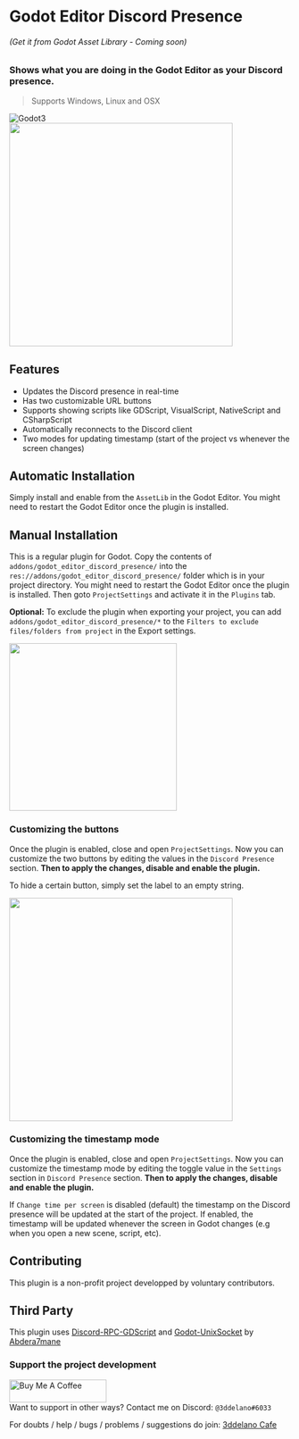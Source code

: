 Godot Editor Discord Presence
=========================================
###### (Get it from Godot Asset Library - Coming soon)


### Shows what you are doing in the Godot Editor as your Discord presence.

> Supports Windows, Linux and OSX

<img alt="Godot3" src="https://img.shields.io/badge/-Godot >= 3.2.2-478CBF?style=for-the-badge&logo=godotengine&logoWidth=20&logoColor=white" />
<br>


<img src="https://cdn.discordapp.com/attachments/360062738615107605/928505174375419906/plugin_icon.png" height="400">


Features
--------------

- Updates the Discord presence in real-time
- Has two customizable URL buttons
- Supports showing scripts like GDScript, VisualScript, NativeScript and CSharpScript
- Automatically reconnects to the Discord client
- Two modes for updating timestamp (start of the project vs whenever the screen changes)


Automatic Installation
--------------

Simply install and enable from the `AssetLib` in the Godot Editor. You might need to restart the Godot Editor once the plugin is installed.


Manual Installation
--------------

This is a regular plugin for Godot.
Copy the contents of `addons/godot_editor_discord_presence/` into the `res://addons/godot_editor_discord_presence/` folder which is in your project directory. You might need to restart the Godot Editor once the plugin is installed. Then goto `ProjectSettings` and activate it in the `Plugins` tab. 

**Optional:** To exclude the plugin when exporting your project, you can add `addons/godot_editor_discord_presence/*` to the `Filters to exclude files/folders from project` in the Export settings.

<img src="https://cdn.discordapp.com/attachments/360062738615107605/928504347120242688/unknown.png" height="300">

### Customizing the buttons

Once the plugin is enabled, close and open `ProjectSettings`. Now you can customize the two buttons by editing the values in the `Discord Presence` section. **Then to apply the changes, disable and enable the plugin.**

To hide a certain button, simply set the label to an empty string.

<img src="https://cdn.discordapp.com/attachments/360062738615107605/937919245277360218/unknown.png" height="400">

### Customizing the timestamp mode

Once the plugin is enabled, close and open `ProjectSettings`. Now you can customize the timestamp mode by editing the toggle value in the `Settings` section in `Discord Presence` section. **Then to apply the changes, disable and enable the plugin.**

If `Change time per screen` is disabled (default) the timestamp on the Discord presence will be updated at the start of the project. If enabled, the timestamp will be updated whenever the screen in Godot changes (e.g when you open a new scene, script, etc).


Contributing
-----------

This plugin is a non-profit project developped by voluntary contributors.


Third Party
-----------
This plugin uses [Discord-RPC-GDScript](https://github.com/Abdera7mane/Discord-RPC-GDScript) and [Godot-UnixSocket](https://github.com/Abdera7mane/Godot-UnixSocket) by [Abdera7mane](https://github.com/Abdera7mane)

### Support the project development
<a href="https://www.buymeacoffee.com/3ddelano" target="_blank"><img height="41" width="174" src="https://cdn.buymeacoffee.com/buttons/v2/default-red.png" alt="Buy Me A Coffee" width="150" ></a>
<br>
Want to support in other ways? Contact me on Discord: `@3ddelano#6033`

For doubts / help / bugs / problems / suggestions do join: [3ddelano Cafe](https://discord.gg/FZY9TqW)
